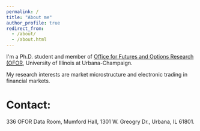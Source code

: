 ```yaml
---
permalink: /
title: "About me"
author_profile: true
redirect_from: 
  - /about/
  - /about.html
---
```


I'm a Ph.D. student and member of [Office for Futures and Options Research (OFOR](#https://ofor.illinois.edu/), University of Illinois at Urbana-Champaign. 

My research interests are market microstructure and electronic trading in financial markets.

**Contact**:
====
336 OFOR Data Room, Mumford Hall, 1301 W. Greogry Dr., Urbana, IL 61801.
